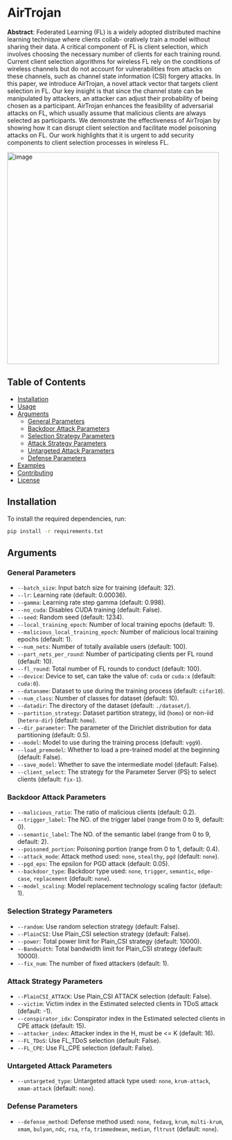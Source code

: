 # AirTrojan
**Abstract**: Federated Learning (FL) is a widely adopted
distributed machine learning technique where clients collab-
oratively train a model without sharing their data. A critical
component of FL is client selection, which involves choosing the
necessary number of clients for each training round. Current
client selection algorithms for wireless FL rely on the conditions
of wireless channels but do not account for vulnerabilities from
attacks on these channels, such as channel state information
(CSI) forgery attacks. In this paper, we introduce AirTrojan,
a novel attack vector that targets client selection in FL. Our
key insight is that since the channel state can be manipulated
by attackers, an attacker can adjust their probability of being
chosen as a participant. AirTrojan enhances the feasibility of
adversarial attacks on FL, which usually assume that malicious
clients are always selected as participants. We demonstrate the
effectiveness of AirTrojan by showing how it can disrupt client
selection and facilitate model poisoning attacks on FL. Our
work highlights that it is urgent to add security components to
client selection processes in wireless FL.

<img width="489" alt="image" src="https://github.com/user-attachments/assets/02a0997b-ce7c-4371-99a6-ce06b0f440f9">


## Table of Contents
- [Installation](#installation)
- [Usage](#usage)
- [Arguments](#arguments)
  - [General Parameters](#general-parameters)
  - [Backdoor Attack Parameters](#backdoor-attack-parameters)
  - [Selection Strategy Parameters](#selection-strategy-parameters)
  - [Attack Strategy Parameters](#attack-strategy-parameters)
  - [Untargeted Attack Parameters](#untargeted-attack-parameters)
  - [Defense Parameters](#defense-parameters)
- [Examples](#examples)
- [Contributing](#contributing)
- [License](#license)

## Installation

To install the required dependencies, run:

```bash
pip install -r requirements.txt
```

## Arguments

### General Parameters

- `--batch_size`: Input batch size for training (default: 32).
- `--lr`: Learning rate (default: 0.00036).
- `--gamma`: Learning rate step gamma (default: 0.998).
- `--no_cuda`: Disables CUDA training (default: False).
- `--seed`: Random seed (default: 1234).
- `--local_training_epoch`: Number of local training epochs (default: 1).
- `--malicious_local_training_epoch`: Number of malicious local training epochs (default: 1).
- `--num_nets`: Number of totally available users (default: 100).
- `--part_nets_per_round`: Number of participating clients per FL round (default: 10).
- `--fl_round`: Total number of FL rounds to conduct (default: 100).
- `--device`: Device to set, can take the value of: `cuda` or `cuda:x` (default: `cuda:0`).
- `--dataname`: Dataset to use during the training process (default: `cifar10`).
- `--num_class`: Number of classes for dataset (default: 10).
- `--datadir`: The directory of the dataset (default: `./dataset/`).
- `--partition_strategy`: Dataset partition strategy, iid (`homo`) or non-iid (`hetero-dir`) (default: `homo`).
- `--dir_parameter`: The parameter of the Dirichlet distribution for data partitioning (default: 0.5).
- `--model`: Model to use during the training process (default: `vgg9`).
- `--load_premodel`: Whether to load a pre-trained model at the beginning (default: False).
- `--save_model`: Whether to save the intermediate model (default: False).
- `--client_select`: The strategy for the Parameter Server (PS) to select clients (default: `fix-1`).

### Backdoor Attack Parameters

- `--malicious_ratio`: The ratio of malicious clients (default: 0.2).
- `--trigger_label`: The NO. of the trigger label (range from 0 to 9, default: 0).
- `--semantic_label`: The NO. of the semantic label (range from 0 to 9, default: 2).
- `--poisoned_portion`: Poisoning portion (range from 0 to 1, default: 0.4).
- `--attack_mode`: Attack method used: `none`, `stealthy`, `pgd` (default: `none`).
- `--pgd_eps`: The epsilon for PGD attack (default: 0.05).
- `--backdoor_type`: Backdoor type used: `none`, `trigger`, `semantic`, `edge-case`, `replacement` (default: `none`).
- `--model_scaling`: Model replacement technology scaling factor (default: 1).

### Selection Strategy Parameters

- `--random`: Use random selection strategy (default: False).
- `--PlainCSI`: Use Plain_CSI selection strategy (default: False).
- `--power`: Total power limit for Plain_CSI strategy (default: 10000).
- `--Bandwidth`: Total bandwidth limit for Plain_CSI strategy (default: 10000).
- `--fix_num`: The number of fixed attackers (default: 1).

### Attack Strategy Parameters

- `--PlainCSI_ATTACK`: Use Plain_CSI ATTACK selection (default: False).
- `--victim`: Victim index in the Estimated selected clients in TDoS attack (default: -1).
- `--conspirator_idx`: Conspirator index in the Estimated selected clients in CPE attack (default: 15).
- `--attacker_index`: Attacker index in the H, must be <= K (default: 16).
- `--FL_TDoS`: Use FL_TDoS selection (default: False).
- `--FL_CPE`: Use FL_CPE selection (default: False).

### Untargeted Attack Parameters

- `--untargeted_type`: Untargeted attack type used: `none`, `krum-attack`, `xmam-attack` (default: `none`).

### Defense Parameters

- `--defense_method`: Defense method used: `none`, `fedavg`, `krum`, `multi-krum`, `xmam`, `bulyan`, `ndc`, `rsa`, `rfa`, `trimmedmean`, `median`, `fltrust` (default: `none`).

